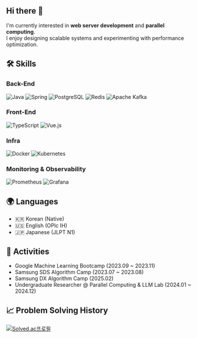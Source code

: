 ## Hi there 👋
I'm currently interested in **web server development** and **parallel computing**.  
I enjoy designing scalable systems and experimenting with performance optimization.


## 🛠 Skills
### Back-End
![Java](https://img.shields.io/badge/Java-ED8B00?style=for-the-badge&logo=openjdk&logoColor=white)
![Spring](https://img.shields.io/badge/Spring-6DB33F.svg?&style=for-the-badge&logo=Spring&logoColor=white)
![PostgreSQL](https://img.shields.io/badge/PostgreSQL-4169E1.svg?&style=for-the-badge&logo=postgresql&logoColor=white)
![Redis](https://img.shields.io/badge/Redis-FF4438.svg?&style=for-the-badge&logo=redis&logoColor=white)
![Apache Kafka](https://img.shields.io/badge/Apache_Kafka-231F20?style=for-the-badge&logo=apache-kafka&logoColor=white)

### Front-End
![TypeScript](https://img.shields.io/badge/TypeScript-3178C6.svg?&style=for-the-badge&logo=TypeScript&logoColor=white)
![Vue.js](https://img.shields.io/badge/Vue.js-35495E?style=for-the-badge&logo=vuedotjs&logoColor=4FC08D)

### Infra
![Docker](https://img.shields.io/badge/docker-257bd6?style=for-the-badge&logo=docker&logoColor=white)
![Kubernetes](https://img.shields.io/badge/Kubernetes-326CE5?style=for-the-badge&logo=Kubernetes&logoColor=white)

### Monitoring & Observability
![Prometheus](https://img.shields.io/badge/Prometheus-FF6E00?style=for-the-badge&logo=prometheus&logoColor=white)
![Grafana](https://img.shields.io/badge/Grafana-F46800?style=for-the-badge&logo=grafana&logoColor=white)


## 🌍 Languages
- 🇰🇷 Korean (Native)
- 🇺🇸 English (OPIc IH)
- 🇯🇵 Japanese (JLPT N1)


## 🚀 Activities
- Google Machine Learning Bootcamp (2023.09 ~ 2023.11)
- Samsung SDS Algorithm Camp (2023.07 ~ 2023.08)
- Samsung DX Algorithm Camp (2025.02)
- Undergraduate Researcher @ Parallel Computing & LLM Lab (2024.01 ~ 2024.12)


## 📈 Problem Solving History
[![Solved.ac프로필](http://mazassumnida.wtf/api/v2/generate_badge?boj=lju0912)](https://solved.ac/lju0912)


<!--
**lisuugi/lisuugi** is a ✨ _special_ ✨ repository because its `README.md` (this file) appears on your GitHub profile.

Here are some ideas to get you started:

- 🔭 I’m currently working on ...
- 🌱 I’m currently learning ...
- 👯 I’m looking to collaborate on ...
- 🤔 I’m looking for help with ...
- 💬 Ask me about ...
- 📫 How to reach me: ...
- 😄 Pronouns: ...
- ⚡ Fun fact: ...
-->
